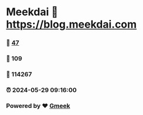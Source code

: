 # Meekdai :link: https://blog.meekdai.com 
### :page_facing_up: [47](https://blog.meekdai.com/tag.html) 
### :speech_balloon: 109 
### :hibiscus: 114267 
### :alarm_clock: 2024-05-29 09:16:00 
### Powered by :heart: [Gmeek](https://github.com/Meekdai/Gmeek)
